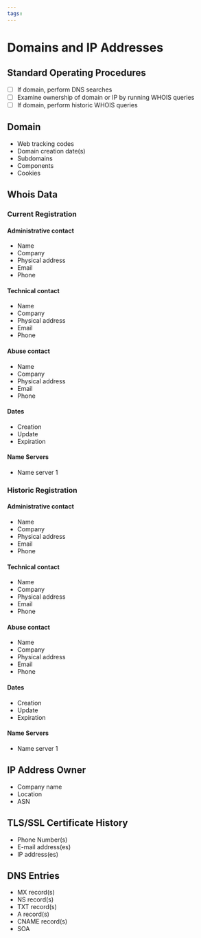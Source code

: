 ```yaml
---
tags: 
---
```


# Domains and IP Addresses
## Standard Operating Procedures
- [ ] If domain, perform DNS searches
- [ ] Examine ownership of domain or IP by running WHOIS queries
- [ ] If domain, perform historic WHOIS queries

## Domain
- Web tracking codes
- Domain creation date(s)
- Subdomains
- Components
- Cookies

## Whois Data
### Current Registration
#### Administrative contact
- Name
- Company
- Physical address
- Email
- Phone
#### Technical contact
- Name
- Company
- Physical address
- Email
- Phone
#### Abuse contact
- Name
- Company
- Physical address
- Email
- Phone
#### Dates
- Creation
- Update
- Expiration
#### Name Servers
- Name server 1

### Historic Registration
#### Administrative contact
- Name
- Company
- Physical address
- Email
- Phone
#### Technical contact
- Name
- Company
- Physical address
- Email
- Phone
#### Abuse contact
- Name
- Company
- Physical address
- Email
- Phone
#### Dates
- Creation
- Update
- Expiration
#### Name Servers
- Name server 1

## IP Address Owner
- Company name
- Location
- ASN

## TLS/SSL Certificate History
- Phone Number(s)
- E-mail address(es)
- IP address(es)

##  DNS Entries
- MX record(s)
- NS record(s)
- TXT record(s)
- A record(s)
- CNAME record(s)
- SOA
